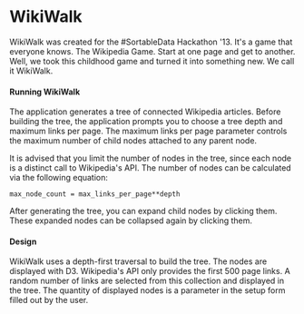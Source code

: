 # WikiWalk

WikiWalk was created for the #SortableData Hackathon '13. It's a game that everyone knows. The Wikipedia Game. Start at one page and get to another. Well, we took this childhood game and turned it into something new. We call it WikiWalk.

#### Running WikiWalk

The application generates a tree of connected Wikipedia articles. Before building the tree, the application prompts you to choose a tree depth and maximum links per page. The maximum links per page parameter controls the maximum number of child nodes attached to any parent node. 

It is advised that you limit the number of nodes in the tree, since each node is a distinct call to Wikipedia's API. The number of nodes can be calculated via the following equation:

`max_node_count = max_links_per_page**depth`

After generating the tree, you can expand child nodes by clicking them. These expanded nodes can be collapsed again by clicking them.

#### Design

WikiWalk uses a depth-first traversal to build the tree. The nodes are displayed with D3. Wikipedia's API only provides the first 500 page links. A random number of links are selected from this collection and displayed in the tree. The quantity of displayed nodes is a parameter in the setup form filled out by the user.

